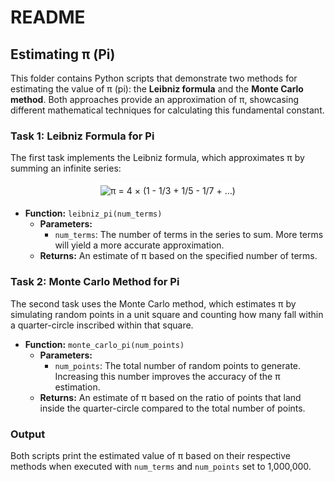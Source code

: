 
# README

## Estimating π (Pi)

This folder contains Python scripts that demonstrate two methods for estimating the value of π (pi): the **Leibniz formula** and the **Monte Carlo method**. Both approaches provide an approximation of π, showcasing different mathematical techniques for calculating this fundamental constant.

### Task 1: Leibniz Formula for Pi
The first task implements the Leibniz formula, which approximates π by summing an infinite series:

<div align="center">
    <img src="https://latex.codecogs.com/svg.latex?\pi%20=%204%20\times%20\left(1%20-%20\frac{1}{3}%20+%20\frac{1}{5}%20-%20\frac{1}{7}%20+%20\ldots\right)" title="π = 4 × (1 - 1/3 + 1/5 - 1/7 + ...)" style="background-color: white; padding: 5px;" />
</div>

- **Function:** `leibniz_pi(num_terms)`
  - **Parameters:** 
    - `num_terms`: The number of terms in the series to sum. More terms will yield a more accurate approximation.
  - **Returns:** An estimate of π based on the specified number of terms.
  
### Task 2: Monte Carlo Method for Pi
The second task uses the Monte Carlo method, which estimates π by simulating random points in a unit square and counting how many fall within a quarter-circle inscribed within that square.

- **Function:** `monte_carlo_pi(num_points)`
  - **Parameters:** 
    - `num_points`: The total number of random points to generate. Increasing this number improves the accuracy of the π estimation.
  - **Returns:** An estimate of π based on the ratio of points that land inside the quarter-circle compared to the total number of points.

### Output
Both scripts print the estimated value of π based on their respective methods when executed with `num_terms` and `num_points` set to 1,000,000.